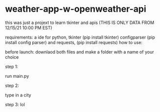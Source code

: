 # weather-app-w-openweather-api
this was just a projext to learn tkinter and apis (THIS IS ONLY DATA FROM 12/15/21 10:00 PM EST)


requirements: a ide for python, tkinter (pip install tkinter) configparser (pip install config parser) and requests, (pip install requests)
how to use:

before launch:
downlaod both files and make a folder with a name of your choice

step 1:

run main.py

step 2:

type in a city

step 3: lol


